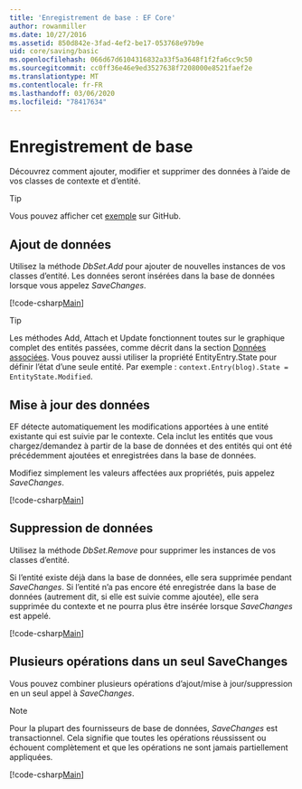 ```yaml
---
title: 'Enregistrement de base : EF Core'
author: rowanmiller
ms.date: 10/27/2016
ms.assetid: 850d842e-3fad-4ef2-be17-053768e97b9e
uid: core/saving/basic
ms.openlocfilehash: 066d67d6104316832a33f5a3648f1f2fa6cc9c50
ms.sourcegitcommit: cc0ff36e46e9ed3527638f7208000e8521faef2e
ms.translationtype: MT
ms.contentlocale: fr-FR
ms.lasthandoff: 03/06/2020
ms.locfileid: "78417634"
---
```

# <a name="basic-save"></a>Enregistrement de base

Découvrez comment ajouter, modifier et supprimer des données à l’aide de vos classes de contexte et d’entité.

> [!TIP]  
> Vous pouvez afficher cet [exemple](https://github.com/dotnet/EntityFramework.Docs/tree/master/samples/core/Saving/Basics/) sur GitHub.

## <a name="adding-data"></a>Ajout de données

Utilisez la méthode *DbSet.Add* pour ajouter de nouvelles instances de vos classes d’entité. Les données seront insérées dans la base de données lorsque vous appelez *SaveChanges*.

[!code-csharp[Main](../../../samples/core/Saving/Basics/Sample.cs#Add)]

> [!TIP]  
> Les méthodes Add, Attach et Update fonctionnent toutes sur le graphique complet des entités passées, comme décrit dans la section [Données associées](related-data.md). Vous pouvez aussi utiliser la propriété EntityEntry.State pour définir l’état d’une seule entité. Par exemple : `context.Entry(blog).State = EntityState.Modified`.

## <a name="updating-data"></a>Mise à jour des données

EF détecte automatiquement les modifications apportées à une entité existante qui est suivie par le contexte. Cela inclut les entités que vous chargez/demandez à partir de la base de données et des entités qui ont été précédemment ajoutées et enregistrées dans la base de données.

Modifiez simplement les valeurs affectées aux propriétés, puis appelez *SaveChanges*.

[!code-csharp[Main](../../../samples/core/Saving/Basics/Sample.cs#Update)]

## <a name="deleting-data"></a>Suppression de données

Utilisez la méthode *DbSet.Remove* pour supprimer les instances de vos classes d’entité.

Si l’entité existe déjà dans la base de données, elle sera supprimée pendant *SaveChanges*. Si l’entité n’a pas encore été enregistrée dans la base de données (autrement dit, si elle est suivie comme ajoutée), elle sera supprimée du contexte et ne pourra plus être insérée lorsque *SaveChanges* est appelé.

[!code-csharp[Main](../../../samples/core/Saving/Basics/Sample.cs#Remove)]

## <a name="multiple-operations-in-a-single-savechanges"></a>Plusieurs opérations dans un seul SaveChanges

Vous pouvez combiner plusieurs opérations d’ajout/mise à jour/suppression en un seul appel à *SaveChanges*.

> [!NOTE]  
> Pour la plupart des fournisseurs de base de données, *SaveChanges* est transactionnel. Cela signifie que toutes les opérations réussissent ou échouent complètement et que les opérations ne sont jamais partiellement appliquées.

[!code-csharp[Main](../../../samples/core/Saving/Basics/Sample.cs#MultipleOperations)]
